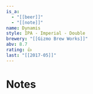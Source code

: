 ```yaml
---
is_a:
  - "[[beer]]"
  - "[[note]]"
name: Dynamis
style: IPA - Imperial - Double
brewery: "[[Gizmo Brew Works]]"
abv: 8.7
rating: 👍
last: "[[2017-05]]"
---
```

# Notes


